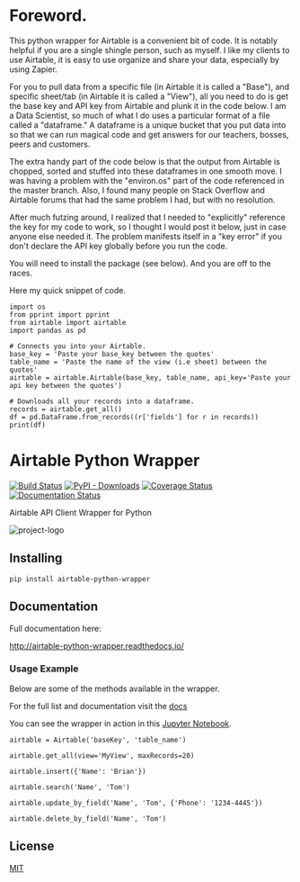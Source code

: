 # Foreword. 

This python wrapper for Airtable is a convenient bit of code. It is notably helpful if you are a single shingle person, such as myself.  I like my clients to use Airtable,  it is easy to use organize and share your data, especially by using Zapier. 

For you to pull data from a specific file (in Airtable it is called a "Base"), and specific sheet/tab (in Airtable it is called a "View"), all you need to do is get the base key and API key from Airtable and plunk it in the code below.  I am a Data Scientist, so much of what I do uses a particular format of a file called a "dataframe."  A dataframe is a unique bucket that you put data into so that we can run magical code and get answers for our teachers, bosses, peers and customers. 

The extra handy part of the code below is that the output from Airtable is chopped, sorted and stuffed into these dataframes in one smooth move. I was having a problem with the "environ.os" part of the code referenced in the master branch. Also, I found many people on Stack Overflow and Airtable forums that had the same problem I had, but with no resolution. 

After much futzing around, I realized that I needed to "explicitly" reference the key for my code to work, so I thought I would post it below, just in case anyone else needed it. The problem manifests itself in a "key error" if you don't declare the API key globally before you run the code. 

You will need to install the package (see below). And you are off to the races.

Here my quick snippet of code. 

```
import os
from pprint import pprint
from airtable import airtable
import pandas as pd

# Connects you into your Airtable.
base_key = 'Paste your base_key between the quotes'
table_name = 'Paste the name of the view (i.e sheet) between the quotes'
airtable = airtable.Airtable(base_key, table_name, api_key='Paste your api key between the quotes')

# Downloads all your records into a dataframe.
records = airtable.get_all()
df = pd.DataFrame.from_records((r['fields'] for r in records))
print(df)
```


# Airtable Python Wrapper

[![Build Status](https://travis-ci.com/gtalarico/airtable-python-wrapper.svg?branch=master)](https://travis-ci.com/gtalarico/airtable-python-wrapper)
[![PyPI - Downloads](https://img.shields.io/pypi/dm/airtable-python-wrapper.svg?label=pypi%20downloads)](https://pypi.org/project/airtable-python-wrapper/)
[![Coverage Status](https://coveralls.io/repos/github/gtalarico/airtable-python-wrapper/badge.svg?branch=master)](https://coveralls.io/github/gtalarico/airtable-python-wrapper?branch=master)
[![Documentation Status](https://readthedocs.org/projects/airtable-python-wrapper/badge/?version=latest)](http://airtable-python-wrapper.readthedocs.io/en/latest/?badge=latest)

Airtable API Client Wrapper for Python

![project-logo](https://github.com/gtalarico/airtable-python-wrapper/blob/master/docs/source/_static/logo.png)

## Installing

```
pip install airtable-python-wrapper
```

## Documentation

Full documentation here:

http://airtable-python-wrapper.readthedocs.io/

### Usage Example

Below are some of the methods available in the wrapper.

For the full list and documentation visit the [docs](http://airtable-python-wrapper.readthedocs.io/)

You can see the wrapper in action in this [Jupyter Notebook](https://github.com/gtalarico/airtable-python-wrapper/blob/master/Airtable.ipynb).

```
airtable = Airtable('baseKey', 'table_name')

airtable.get_all(view='MyView', maxRecords=20)

airtable.insert({'Name': 'Brian'})

airtable.search('Name', 'Tom')

airtable.update_by_field('Name', 'Tom', {'Phone': '1234-4445'})

airtable.delete_by_field('Name', 'Tom')

```

## License
[MIT](https://opensource.org/licenses/MIT)

